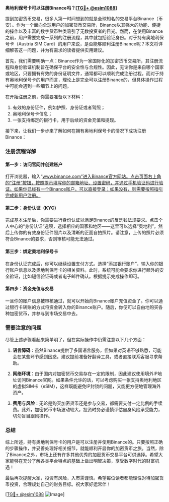 **奥地利保号卡可以注册Binance吗？[[TG💪+ @esim1088](https://t.me/s/esim1088)]**

提到加密货币交易，很多人第一时间想到的就是全球知名的交易平台Binance（币安）。作为一个面向全球用户的加密货币交易所，Binance以其强大的功能、便捷的操作以及丰富的数字货币种类吸引了无数投资者的目光。然而，在使用Binance之前，用户需要完成一系列的注册流程，其中就包括验证身份。对于持有奥地利保号卡（Austria SIM Card）的用户来说，是否能够顺利注册Binance呢？本文将详细解答这一问题，并为有需求的读者提供实用建议。

首先，我们需要明确一点：Binance作为一家国际化的加密货币交易所，其注册流程和身份验证机制旨在确保平台的安全性与合规性。因此，无论你是来自哪个国家或地区，只要拥有有效的身份证明文件，通常都可以顺利完成注册过程。而对于持有奥地利保号卡的用户而言，理论上是完全可以注册Binance的，但具体操作过程中可能会遇到一些细节上的问题。

在开始注册之前，你需要准备以下材料：
1. 有效的身份证件，例如护照、身份证或者驾照；
2. 奥地利保号卡信息；
3. 一张支持绑定的银行卡，用于后续的资金充值和提现。

接下来，让我们一步步来了解如何在拥有奥地利保号卡的情况下成功注册Binance：

### 注册流程详解

#### 第一步：访问官网并创建账户
打开浏览器，输入“www.binance.com”进入Binance官方网站。点击页面右上角的“注册”按钮，按照提示填写你的邮箱地址、设置密码，并通过手机验证码进行验证。如果你已经有一个Binance账户，可以直接登录；如果没有，则需要按照指引完成新用户注册。

#### 第二步：身份认证（KYC）
完成基本注册后，你需要进行身份认证以满足Binance的反洗钱法规要求。点击个人中心的“身份认证”选项，选择相应的国家和地区——这里可以选择“奥地利”。然后上传你的有效身份证件照片以及清晰的正面自拍照片。请注意，上传的照片必须符合Binance的要求，否则审核可能无法通过。

#### 第三步：绑定奥地利保号卡
在身份认证完成后，你可以继续设置支付方式。选择“添加银行账户”，输入你的银行账户信息以及奥地利保号卡的相关资料。此时，系统可能会要求你进行额外的安全验证，比如短信验证码或者电子邮件确认。根据提示完成操作即可。

#### 第四步：资金充值与交易
一旦你的账户信息被审核通过，就可以开始向Binance账户充值资金了。你可以通过银行卡转账的方式将资金转入你的Binance账户。随后，你便可以自由地购买各种加密货币，并参与到市场交易中去。

### 需要注意的问题

尽管上述步骤看起来简单明了，但在实际操作中仍需注意以下几个方面：

1. **语言障碍**：虽然Binance提供了多国语言服务，但如果对英语不够熟悉，可能会在某些环节感到困惑。建议提前准备好翻译工具，或者直接联系客服寻求帮助。
   
2. **网络环境**：由于国内对加密货币交易存在一定的限制，因此建议使用境外IP地址访问Binance官网。如果条件允许的话，可以考虑购买一张支持奥地利地区的虚拟SIM卡（eSIM），这样既能避免IP封锁的问题，又能更方便地管理海外资产。

3. **费用与风险**：无论是购买加密货币还是参与交易，都需要支付一定比例的手续费。此外，加密货币市场波动较大，投资时务必谨慎评估自身风险承受能力，切勿盲目跟风操作。

### 总结

综上所述，持有奥地利保号卡的用户是可以注册并使用Binance的。只要按照正确的步骤操作，并妥善处理好相关细节，就能顺利开启你的加密货币之旅。当然，除了Binance之外，市场上还有许多其他优秀的加密货币交易平台可供选择。希望大家能够在充分了解各类平台特点的基础上做出明智决策，享受数字时代的财富机遇！

最后再次提醒大家，投资有风险，入市需谨慎。希望每位读者都能理性对待加密货币投资，合理规划自己的财务目标。祝大家好运常伴！

[[TG💪+ @esim1088](https://t.me/s/esim1088) ![Image](https://i.postimg.cc/4NQfJmqS/Snipaste-2025-05-13-00-14-12.png)]